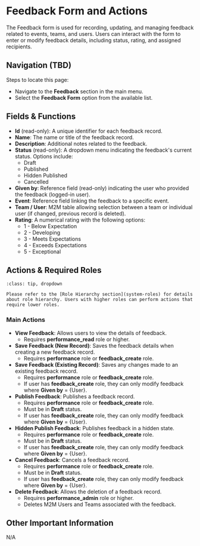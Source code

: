 # Feedback Form and Actions

The Feedback form is used for recording, updating, and managing feedback related to events, teams, and users. Users can interact with the form to enter or modify feedback details, including status, rating, and assigned recipients.

## Navigation (TBD)
Steps to locate this page:
- Navigate to the **Feedback** section in the main menu.
- Select the **Feedback Form** option from the available list.

## Fields & Functions
- **Id** (read-only): A unique identifier for each feedback record.
- **Name**: The name or title of the feedback record.
- **Description**: Additional notes related to the feedback.
- **Status** (read-only): A dropdown menu indicating the feedback's current status. Options include:
    - Draft
    - Published
    - Hidden Published
    - Cancelled
- **Given by**: Reference field (read-only) indicating the user who provided the feedback (logged-in user).
- **Event**: Reference field linking the feedback to a specific event.
- **Team / User**: M2M table allowing selection between a team or individual user (if changed, previous record is deleted).
- **Rating**: A numerical rating with the following options:
    - 1 - Below Expectation
    - 2 - Developing
    - 3 - Meets Expectations
    - 4 - Exceeds Expectations
    - 5 - Exceptional

## Actions & Required Roles

```{admonition} Explanation of Roles
:class: tip, dropdown

Please refer to the [Role Hierarchy section](system-roles) for details about role hierarchy. Users with higher roles can perform actions that require lower roles.
```

### Main Actions
- **View Feedback**: Allows users to view the details of feedback.
    - Requires **performance_read** role or higher.
- **Save Feedback (New Record)**: Saves the feedback details when creating a new feedback record.
    - Requires **performance** role or **feedback_create** role.
- **Save Feedback (Existing Record)**: Saves any changes made to an existing feedback record.
    - Requires **performance** role or **feedback_create** role.
    - If user has **feedback_create** role, they can only modify feedback where **Given by** = {User}.
- **Publish Feedback**: Publishes a feedback record.
    - Requires **performance** role or **feedback_create** role.
    - Must be in **Draft** status.
    - If user has **feedback_create** role, they can only modify feedback where **Given by** = {User}.
- **Hidden Publish Feedback**: Publishes feedback in a hidden state.
    - Requires **performance** role or **feedback_create** role.
    - Must be in **Draft** status.
    - If user has **feedback_create** role, they can only modify feedback where **Given by** = {User}.
- **Cancel Feedback**: Cancels a feedback record.
    - Requires **performance** role or **feedback_create** role.
    - Must be in **Draft** status.
    - If user has **feedback_create** role, they can only modify feedback where **Given by** = {User}.
- **Delete Feedback**: Allows the deletion of a feedback record.
    - Requires **performance_admin** role or higher.
    - Deletes M2M Users and Teams associated with the feedback.

## Other Important Information

N/A